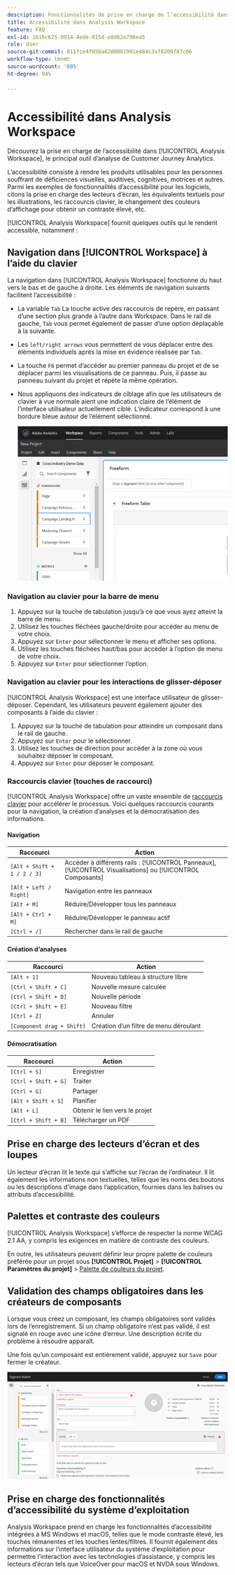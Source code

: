 ```yaml
---
description: Fonctionnalités de prise en charge de l’accessibilité dans Analysis Workspace
title: Accessibilité dans Analysis Workspace
feature: FAQ
exl-id: 1616c625-8914-4ede-815d-e8d62e796ea5
role: User
source-git-commit: 811fce4f056a6280081901e484c3af8209f87c06
workflow-type: tm+mt
source-wordcount: '605'
ht-degree: 94%

---
```


# Accessibilité dans Analysis Workspace

Découvrez la prise en charge de l’accessibilité dans [!UICONTROL Analysis Workspace], le principal outil d’analyse de Customer Journey Analytics.

L’accessibilité consiste à rendre les produits utilisables pour les personnes souffrant de déficiences visuelles, auditives, cognitives, motrices et autres. Parmi les exemples de fonctionnalités d’accessibilité pour les logiciels, citons la prise en charge des lecteurs d’écran, les équivalents textuels pour les illustrations, les raccourcis clavier, le changement des couleurs d’affichage pour obtenir un contraste élevé, etc.

[!UICONTROL Analysis Workspace] fournit quelques outils qui le rendent accessible, notamment :

## Navigation dans [!UICONTROL Workspace] à l’aide du clavier

La navigation dans [!UICONTROL Analysis Workspace] fonctionne du haut vers le bas et de gauche à droite. Les éléments de navigation suivants facilitent l’accessibilité :

* La variable `Tab` La touche active des raccourcis de repère, en passant d’une section plus grande à l’autre dans Workspace. Dans le rail de gauche, `Tab` vous permet également de passer d’une option déplaçable à la suivante.
* Les `left/right arrows` vous permettent de vous déplacer entre des éléments individuels après la mise en évidence réalisée par `Tab`.
* La touche `F6` permet d’accéder au premier panneau du projet et de se déplacer parmi les visualisations de ce panneau. Puis, il passe au panneau suivant du projet et répète la même opération.
* Nous appliquons des indicateurs de ciblage afin que les utilisateurs de clavier à vue normale aient une indication claire de l’élément de l’interface utilisateur actuellement ciblé. L’indicateur correspond à une bordure bleue autour de l’élément sélectionné.

  ![Tableau à structure libre présentant un indicateur de focus d’une bordure bleue autour du tableau à structure libre.](assets/focus-indicator.png)

### Navigation au clavier pour la barre de menu

1. Appuyez sur la touche de tabulation jusqu’à ce que vous ayez atteint la barre de menu.
1. Utilisez les touches fléchées gauche/droite pour accéder au menu de votre choix.
1. Appuyez sur `Enter` pour sélectionner le menu et afficher ses options.
1. Utilisez les touches fléchées haut/bas pour accéder à l’option de menu de votre choix.
1. Appuyez sur `Enter` pour sélectionner l’option.

### Navigation au clavier pour les interactions de glisser-déposer

[!UICONTROL Analysis Workspace] est une interface utilisateur de glisser-déposer. Cependant, les utilisateurs peuvent également ajouter des composants à l’aide du clavier :

1. Appuyez sur la touche de tabulation pour atteindre un composant dans le rail de gauche.
1. Appuyez sur `Enter` pour le sélectionner.
1. Utilisez les touches de direction pour accéder à la zone où vous souhaitez déposer le composant.
1. Appuyez sur `Enter` pour déposer le composant.

### Raccourcis clavier (touches de raccourci)

[!UICONTROL Analysis Workspace] offre un vaste ensemble de [raccourcis clavier](https://experienceleague.adobe.com/docs/analytics/analyze/analysis-workspace/build-workspace-project/fa-shortcut-keys.html?lang=fr) pour accélérer le processus. Voici quelques raccourcis courants pour la navigation, la création d’analyses et la démocratisation des informations.

#### Navigation

| Raccourci | Action |
| --- | --- |
| `[Alt + Shift + 1 / 2 / 3]` | Accéder à différents rails : [!UICONTROL Panneaux], [!UICONTROL Visualisations] ou [!UICONTROL Composants] |
| `[Alt + Left / Right]` | Navigation entre les panneaux |
| `[Alt + M]` | Réduire/Développer tous les panneaux |
| `[Alt + Ctrl + M]` | Réduire/Développer le panneau actif |
| `[Ctrl + /]` | Rechercher dans le rail de gauche |

#### Création d’analyses

| Raccourci | Action |
| --- | --- |
| `[Alt + 1]` | Nouveau tableau à structure libre |
| `[Ctrl + Shift + C]` | Nouvelle mesure calculée |
| `[Ctrl + Shift + D]` | Nouvelle période |
| `[Ctrl + Shift + E]` | Nouveau filtre |
| `[Ctrl + Z]` | Annuler |
| `[Component drag + Shift]` | Création d’un filtre de menu déroulant |

#### Démocratisation

| Raccourci | Action |
| --- | --- |
| `[Ctrl + S]` | Enregistrer |
| `[Ctrl + Shift + G]` | Traiter |
| `[Ctrl + G]` | Partager |
| `[Alt + Shift + S]` | Planifier |
| `[Alt + L]` | Obtenir le lien vers le projet |
| `[Ctrl + Shift + B]` | Télécharger un PDF |

## Prise en charge des lecteurs d’écran et des loupes

Un lecteur d’écran lit le texte qui s’affiche sur l’écran de l’ordinateur. Il lit également les informations non textuelles, telles que les noms des boutons ou les descriptions d’image dans l’application, fournies dans les balises ou attributs d’accessibilité.

## Palettes et contraste des couleurs

[!UICONTROL Analysis Workspace] s’efforce de respecter la norme WCAG 2.1 AA, y compris les exigences en matière de contraste des couleurs.

En outre, les utilisateurs peuvent définir leur propre palette de couleurs préférée pour un projet sous **[!UICONTROL Projet]** > **[!UICONTROL Paramètres du projet]** > [Palette de couleurs du projet](https://experienceleague.adobe.com/docs/analytics/analyze/analysis-workspace/build-workspace-project/color-palettes.html?lang=fr).

## Validation des champs obligatoires dans les créateurs de composants

Lorsque vous créez un composant, les champs obligatoires sont validés lors de l’enregistrement. Si un champ obligatoire n’est pas validé, il est signalé en rouge avec une icône d’erreur. Une description écrite du problème à résoudre apparaît.

Une fois qu’un composant est entièrement validé, appuyez sur `Save` pour fermer le créateur.

![Créateur de segments et indicateur de validation des erreurs.](assets/error-validation.png)

## Prise en charge des fonctionnalités d’accessibilité du système d’exploitation

Analysis Workspace prend en charge les fonctionnalités d’accessibilité intégrées à MS Windows et macOS, telles que le mode contraste élevé, les touches rémanentes et les touches lentes/filtres. Il fournit également des informations sur l’interface utilisateur du système d’exploitation pour permettre l’interaction avec les technologies d’assistance, y compris les lecteurs d’écran tels que VoiceOver pour macOS et NVDA sous Windows.

